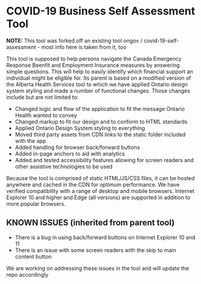 # COVID-19 Business Self Assessment Tool

**NOTE:** This tool was forked off an existing tool ongov / covid-19-self-assessment - most info here is taken from it, too

This tool is supposed to help persons navigate the Canada Emergency Response Beenfit and Employment Insurance measures by answering simple questions. This will help to easily identify which financial support an individual might be eligible for. Its parent is based on a modified version of the Alberta Health Services tool to which we have applied Ontario design system styling and made a number of functional changes. Those changes include but are not limited to:

- Changed logic and flow of the application to fit the message Ontario Health wanted to convey
- Changed markup to fit our design and to conform to HTML standards
- Applied Ontario Design System styling to everything
- Moved third party assets from CDN links to the static folder included with the app
- Added handling for browser back/forward buttons
- Added in-page anchors to aid with analytics
- Added and tested accessibility features allowing for screen readers and other assistive technologies to be used

Because the tool is comprised of static HTML/JS/CSS files, it can be hosted anywhere and cached in the CDN for optimum performance. We have verified compatibility with a range of desktop and mobile browsers. Internet Explorer 10 and higher and Edge (all versions) are supported in addition to more popular browsers.

## KNOWN ISSUES (inherited from parent tool)

- There is a bug in using back/forward buttons on Internet Explorer 10 and 11
- There is an issue with some screen readers with the skip to main content button

We are working on addressing these issues in the tool and will update the repo accordingly
